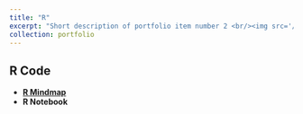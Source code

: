 ```yaml
---
title: "R"
excerpt: "Short description of portfolio item number 2 <br/><img src='/images/image_r.png'>"
collection: portfolio
---
```

## R Code

 - **[R Mindmap](https://www.canva.com/design/DAGU2ziLJ8c/UyF-hDmdJdnrTYlZg3n7nA/view?utm_content=DAGU2ziLJ8c&utm_campaign=designshare&utm_medium=link&utm_source=editor)**
 - **R Notebook**
